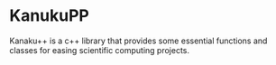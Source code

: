 # KanukuPP
Kanaku++ is a c++ library that provides some essential functions and classes for easing scientific computing projects.
